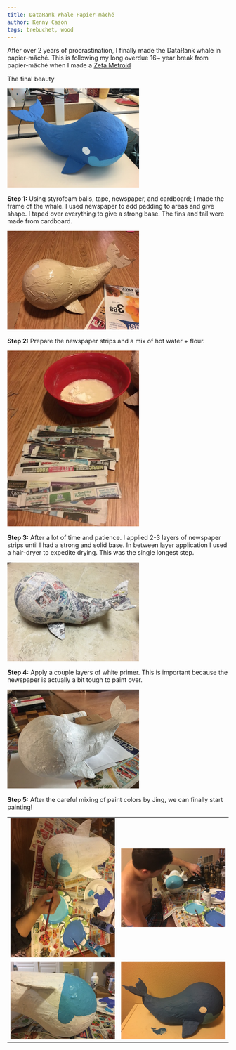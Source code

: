```yaml
---
title: DataRank Whale Papier-mâché
author: Kenny Cason
tags: trebuchet, wood
---
```


After over 2 years of procrastination, I finally made the DataRank whale in papier-mâché. This is following my long overdue 16~ year break from papier-mâché when I made a <a href="http://metroid.wikia.com/wiki/Zeta_Metroid" target="_new">Zeta Metroid</a>


The final beauty

<img src="/images/papier-mache/whale/whale_finished.jpg" width="300"/>

<b>Step 1:</b> Using styrofoam balls, tape, newspaper, and cardboard; I made the frame of the whale. I used newspaper to add padding to areas and give shape. I taped over everything to give a strong base. The fins and tail were made from cardboard.

<img src="/images/papier-mache/whale/whale_01.jpg" width="300"/>

<b>Step 2:</b> Prepare the newspaper strips and a mix of hot water + flour.

<img src="/images/papier-mache/whale/whale_02.jpg" width="300"/>

<b>Step 3:</b> After a lot of time and patience. I applied 2-3 layers of newspaper strips until I had a strong and solid base. In between layer application I used a hair-dryer to expedite drying. This was the single longest step.

<img src="/images/papier-mache/whale/whale_03.jpg" width="300"/>

<b>Step 4:</b> Apply a couple layers of white primer. This is important because the newspaper is actually a bit tough to paint over.

<img src="/images/papier-mache/whale/whale_04.jpg" width="300"/>

<b>Step 5:</b> After the careful mixing of paint colors by Jing, we can finally start painting!

<table>
<tr>
<td>
<img src="/images/papier-mache/whale/whale_05.jpg" width="300"/>
</td><td>
<img src="/images/papier-mache/whale/whale_06.jpg" width="300"/>
</td>
</tr> 
<tr>
<td>
<img src="/images/papier-mache/whale/whale_07.jpg" width="300"/>
</td><td>
<img src="/images/papier-mache/whale/whale_08.jpg" width="300"/>
</td>
</tr> 
</table>
